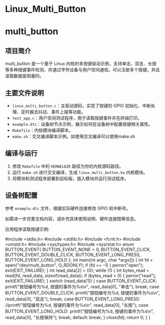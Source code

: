 # Linux_Multi_Button
# multi_button

## 项目简介
multi_button 是一个基于 Linux 内核的多按键驱动示例，支持单击、双击、长按等多种按键事件检测，并通过字符设备与用户空间通信。可以注册多个按键。并且读取数据是阻塞的。

## 主要文件说明
- `linux_multi_button.c`：主驱动源码，实现了按键的 GPIO 初始化、中断处理、定时器去抖动、事件上报等功能。
- `test_app.c`：用户空间测试程序，用于读取按键事件并在终端打印。
- `example.dts`：设备树节点示例，展示如何在设备树中配置按键相关属性。
- `Makefile`：内核模块编译脚本。
- `make.sh`：交叉编译脚本示例。如使用交叉编译可以使用make.sh

## 编译与运行
1. 修改 `Makefile` 中的 `KERNELDIR` 路径为你的内核源码路径。
2. 运行 `make.sh` 进行交叉编译，生成 `linux_multi_button.ko` 内核模块。
3. 将模块和测试程序部署到目标板，插入模块并运行测试程序。

## 设备树配置
参考 `example.dts` 文件，根据实际硬件连接修改 GPIO 和中断号。

如需进一步完善文档内容，请补充具体使用说明、硬件连接图等信息。

应用程序读取按键示例:

#include <stdio.h>
#include <stdlib.h>
#include <fcntl.h>
#include <unistd.h>
#include <sys/types.h>
#include <sys/stat.h>
enum BUTTON_EVENT{
    BUTTON_EVENT_NONE = 0,
    BUTTON_EVENT_CLICK,
    BUTTON_EVENT_DOUBLE_CLICK,
    BUTTON_EVENT_LONG_PRESS,
    BUTTON_EVENT_LONG_HOLD
};
int main(int argc, char *argv[])
{
    int fd = open("/dev/multi_button", O_RDONLY);
    if (fd == -1)
    {
        perror("open");
        exit(EXIT_FAILURE);
    }
    int read_data[2] = {0};
    while (1)
    {
        int bytes_read = read(fd, read_data, sizeof(read_data));
        if (bytes_read < 0)
        {
            perror("read");
            exit(EXIT_FAILURE);
        }
        switch (read_data[1])
        {
        case BUTTON_EVENT_CLICK:
        printf("按钮编号为%d, 按键的事件为%s\n", read_data[0], "单击");
            break;
        case BUTTON_EVENT_DOUBLE_CLICK:
        printf("按钮编号为%d, 按键的事件为%s\n", read_data[0], "双击");
            break;
        case BUTTON_EVENT_LONG_PRESS:
        //printf("按钮编号为%d, 按键的事件为%s\n", read_data[0], "长按");
        case BUTTON_EVENT_LONG_HOLD:
        printf("按钮编号为%d, 按键的事件为%s\n", read_data[0], "长按保持");
            break;
        default:
            break;
        }
    close(fd);
    return 0;
    }
}
